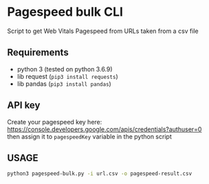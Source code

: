# Pagespeed bulk CLI
Script to get Web Vitals Pagespeed from URLs taken from a csv file  

## Requirements
- python 3 (tested on python 3.6.9)  
- lib request (`pip3 install requests`)  
- lib pandas (`pip3 install pandas`)  

## API key
Create your pagespeed key here: https://console.developers.google.com/apis/credentials?authuser=0  
then assign it to `pagespeedKey` variable in the python script  

## USAGE
```bash
python3 pagespeed-bulk.py -i url.csv -o pagespeed-result.csv
```
